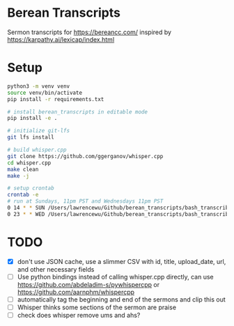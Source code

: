 # Berean Transcripts

Sermon transcripts for <https://bereancc.com/> inspired by <https://karpathy.ai/lexicap/index.html>

# Setup

```bash
python3 -m venv venv
source venv/bin/activate
pip install -r requirements.txt

# install berean_transcripts in editable mode
pip install -e .

# initialize git-lfs
git lfs install

# build whisper.cpp
git clone https://github.com/ggerganov/whisper.cpp
cd whisper.cpp
make clean
make -j

# setup crontab
crontab -e
# run at Sundays, 11pm PST and Wednesdays 11pm PST
0 14 * * SUN /Users/lawrencewu/Github/berean_transcripts/bash_transcribe_new_videos.sh >> /Users/lawrencewu/Github/berean_transcripts/crontab.log
0 23 * * WED /Users/lawrencewu/Github/berean_transcripts/bash_transcribe_new_videos.sh >> /Users/lawrencewu/Github/berean_transcripts/crontab.log
```


# TODO

- [x] don't use JSON cache, use a slimmer CSV with id, title, upload_date, url, and other necessary fields
- [ ] Use python bindings instead of calling whisper.cpp directly, can use https://github.com/abdeladim-s/pywhispercpp or https://github.com/aarnphm/whispercpp 
- [ ] automatically tag the beginning and end of the sermons and clip this out
- [ ] Whisper thinks some sections of the sermon are praise
- [ ] check does whisper remove ums and ahs?